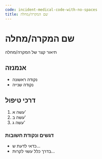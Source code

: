 ```yaml
---
code: incident-medical-code-with-no-spaces
title: שם המקרה/מחלה
---
```


# שם המקרה/מחלה

תיאור קצר של המקרה/מחלה


## אנמנזה
* נקודה ראשונה
* נקודה שנייה


## דרכי טיפול

1. עשה א'
2. עשה ב'
3. עשה ג'


### דגשים ונקודת חשובות

* כדאי לדעת ש...
* בדרך כלל עשוי לקרות...



